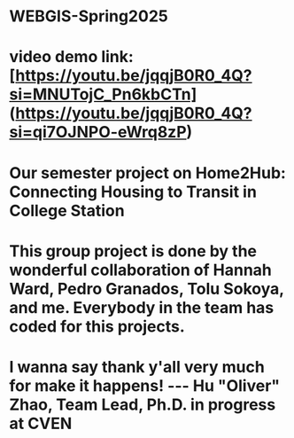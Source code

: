 # WEBGIS-Spring2025
# video demo link: [https://youtu.be/jqqjB0R0_4Q?si=MNUTojC_Pn6kbCTn] (https://youtu.be/jqqjB0R0_4Q?si=qi7OJNPO-eWrq8zP)
# Our semester project on Home2Hub: Connecting Housing to Transit in College Station
# This group project is done by the wonderful collaboration of Hannah Ward, Pedro Granados, Tolu Sokoya, and me. Everybody in the team has coded for this projects.
# I wanna say thank y'all very much for make it happens! --- Hu "Oliver" Zhao, Team Lead, Ph.D. in progress at CVEN
